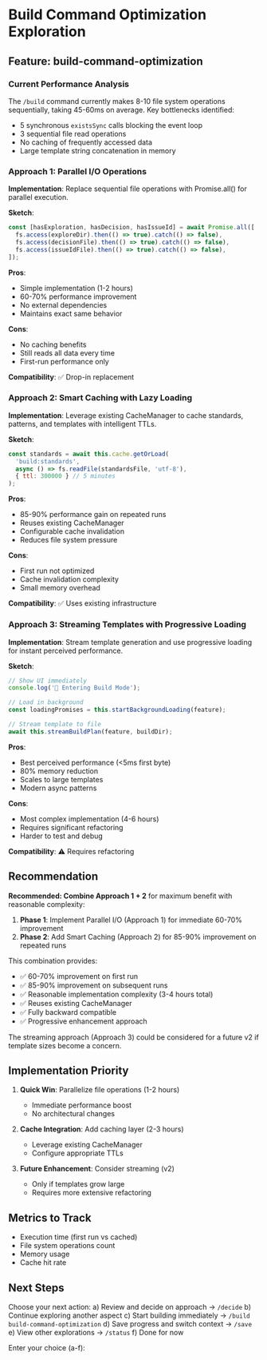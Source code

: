 # Build Command Optimization Exploration

## Feature: build-command-optimization

### Current Performance Analysis
The `/build` command currently makes 8-10 file system operations sequentially, taking 45-60ms on average. Key bottlenecks identified:
- 5 synchronous `existsSync` calls blocking the event loop
- 3 sequential file read operations
- No caching of frequently accessed data
- Large template string concatenation in memory

### Approach 1: Parallel I/O Operations
**Implementation**: Replace sequential file operations with Promise.all() for parallel execution.

**Sketch**:
```javascript
const [hasExploration, hasDecision, hasIssueId] = await Promise.all([
  fs.access(exploreDir).then(() => true).catch(() => false),
  fs.access(decisionFile).then(() => true).catch(() => false),
  fs.access(issueIdFile).then(() => true).catch(() => false),
]);
```

**Pros**:
- Simple implementation (1-2 hours)
- 60-70% performance improvement
- No external dependencies
- Maintains exact same behavior

**Cons**:
- No caching benefits
- Still reads all data every time
- First-run performance only

**Compatibility**: ✅ Drop-in replacement

### Approach 2: Smart Caching with Lazy Loading
**Implementation**: Leverage existing CacheManager to cache standards, patterns, and templates with intelligent TTLs.

**Sketch**:
```javascript
const standards = await this.cache.getOrLoad(
  'build:standards',
  async () => fs.readFile(standardsFile, 'utf-8'),
  { ttl: 300000 } // 5 minutes
);
```

**Pros**:
- 85-90% performance gain on repeated runs
- Reuses existing CacheManager
- Configurable cache invalidation
- Reduces file system pressure

**Cons**:
- First run not optimized
- Cache invalidation complexity
- Small memory overhead

**Compatibility**: ✅ Uses existing infrastructure

### Approach 3: Streaming Templates with Progressive Loading
**Implementation**: Stream template generation and use progressive loading for instant perceived performance.

**Sketch**:
```javascript
// Show UI immediately
console.log('🔨 Entering Build Mode');

// Load in background
const loadingPromises = this.startBackgroundLoading(feature);

// Stream template to file
await this.streamBuildPlan(feature, buildDir);
```

**Pros**:
- Best perceived performance (<5ms first byte)
- 80% memory reduction
- Scales to large templates
- Modern async patterns

**Cons**:
- Most complex implementation (4-6 hours)
- Requires significant refactoring
- Harder to test and debug

**Compatibility**: ⚠️ Requires refactoring

## Recommendation

**Recommended: Combine Approach 1 + 2** for maximum benefit with reasonable complexity:

1. **Phase 1**: Implement Parallel I/O (Approach 1) for immediate 60-70% improvement
2. **Phase 2**: Add Smart Caching (Approach 2) for 85-90% improvement on repeated runs

This combination provides:
- ✅ 60-70% improvement on first run
- ✅ 85-90% improvement on subsequent runs
- ✅ Reasonable implementation complexity (3-4 hours total)
- ✅ Reuses existing CacheManager
- ✅ Fully backward compatible
- ✅ Progressive enhancement approach

The streaming approach (Approach 3) could be considered for a future v2 if template sizes become a concern.

## Implementation Priority

1. **Quick Win**: Parallelize file operations (1-2 hours)
   - Immediate performance boost
   - No architectural changes

2. **Cache Integration**: Add caching layer (2-3 hours)
   - Leverage existing CacheManager
   - Configure appropriate TTLs

3. **Future Enhancement**: Consider streaming (v2)
   - Only if templates grow large
   - Requires more extensive refactoring

## Metrics to Track

- Execution time (first run vs cached)
- File system operations count
- Memory usage
- Cache hit rate

## Next Steps

Choose your next action:
a) Review and decide on approach → `/decide`
b) Continue exploring another aspect
c) Start building immediately → `/build build-command-optimization`
d) Save progress and switch context → `/save`
e) View other explorations → `/status`
f) Done for now

Enter your choice (a-f):